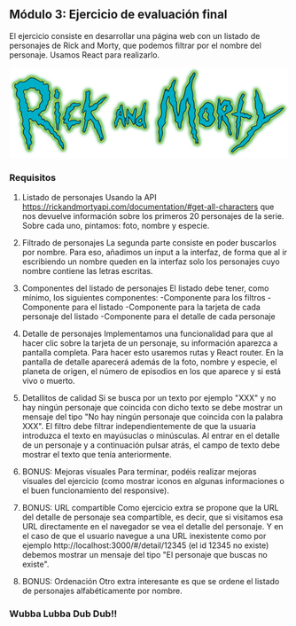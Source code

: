 ## Módulo 3: Ejercicio de evaluación final

El ejercicio consiste en desarrollar una página web con un listado de personajes de Rick and Morty, que podemos filtrar por el nombre del personaje. Usamos React para realizarlo.

![Rick and Morty logo](https://github.com/Adalab/modulo-3-evaluacion-final-Cris-ti-na/blob/master/src/images/rmlogo.png)

### Requisitos

1. Listado de personajes
Usando la API https://rickandmortyapi.com/documentation/#get-all-characters que nos devuelve información sobre los primeros 20 personajes de la serie. Sobre cada uno, pintamos: foto, nombre y especie.

2. Filtrado de personajes
La segunda parte consiste en poder buscarlos por nombre. Para eso, añadimos un input a la interfaz, de forma que al ir escribiendo un nombre queden en la interfaz solo los personajes cuyo nombre contiene las letras escritas.

3. Componentes del listado de personajes
El listado debe tener, como mínimo, los siguientes componentes:
-Componente para los filtros
-Componente para el listado
-Componente para la tarjeta de cada personaje del listado
-Componente para el detalle de cada personaje

4. Detalle de personajes
Implementamos una funcionalidad para que al hacer clic sobre la tarjeta de un personaje, su información aparezca a pantalla completa. Para hacer esto usaremos rutas y React router. En la pantalla de detalle aparecerá además de la foto, nombre y especie, el planeta de origen, el número de episodios en los que aparece y si está vivo o muerto.

5. Detallitos de calidad
Si se busca por un texto por ejemplo "XXX" y no hay ningún personaje que coincida con dicho texto se debe mostrar un mensaje del tipo "No hay ningún personaje que coincida con la palabra XXX".
El filtro debe filtrar independientemente de que la usuaria introduzca el texto en mayúsuclas o minúsculas.
Al entrar en el detalle de un personaje y a continuación pulsar atrás, el campo de texto debe mostrar el texto que tenía anteriormente.

6. BONUS: Mejoras visuales
Para terminar, podéis realizar mejoras visuales del ejercicio (como mostrar iconos en algunas informaciones o el buen funcionamiento del responsive).

7. BONUS: URL compartible
Como ejercicio extra se propone que la URL del detalle de personaje sea compartible, es decir, que si visitamos esa URL directamente en el navegador se vea el detalle del personaje.
Y en el caso de que el usuario navegue a una URL inexistente como por ejemplo http://localhost:3000/#/detail/12345 (el id 12345 no existe) debemos mostrar un mensaje del tipo "El personaje que buscas no existe".

8. BONUS: Ordenación
Otro extra interesante es que se ordene el listado de personajes alfabéticamente por nombre.


### Wubba Lubba Dub Dub!!